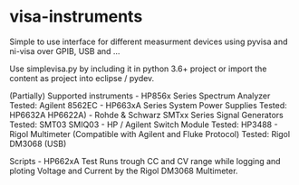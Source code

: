 # visa-instruments
Simple to use interface for different measurment devices using pyvisa and ni-visa over GPIB, USB and ...

Use simplevisa.py by including it in python 3.6+ project or import the content as project into eclipse / pydev.

(Partially) Supported instruments
	- HP856x Series Spectrum Analyzer 
		Tested:
			Agilent 8562EC
	- HP663xA Series System Power Supplies 
		Tested:
			HP6632A
			HP6622A)
	- Rohde & Schwarz SMTxx Series Signal Generators
		Tested:
			SMT03
			SMIQ03
	- HP / Agilent Switch Module
		Tested:
			HP3488 
	- Rigol Multimeter (Compatible with Agilent and Fluke Protocol)
		Tested:
			Rigol DM3068 (USB)


Scripts
	- HP662xA Test 
		Runs trough CC and CV range while logging and ploting 			Voltage and Current by the Rigol DM3068 Multimeter.
